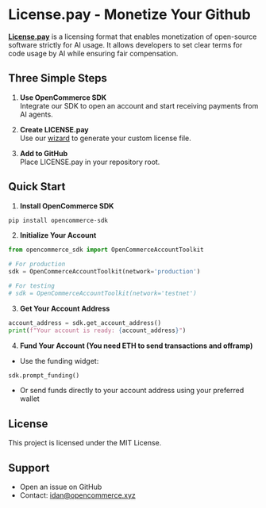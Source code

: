 # License.pay - Monetize Your Github

[**License.pay**](https://licence-pay-app.vercel.app/) is a licensing format that enables monetization of open-source software strictly for AI usage. It allows developers to set clear terms for code usage by AI while ensuring fair compensation.

## Three Simple Steps

1. **Use OpenCommerce SDK**  
   Integrate our SDK to open an account and start receiving payments from AI agents.

2. **Create LICENSE.pay**  
   Use our [wizard](https://licence-pay-app.vercel.app/) to generate your custom license file.

3. **Add to GitHub**  
   Place LICENSE.pay in your repository root.

## Quick Start

1. **Install OpenCommerce SDK**
```bash
pip install opencommerce-sdk
```

2. **Initialize Your Account**
```python
from opencommerce_sdk import OpenCommerceAccountToolkit

# For production
sdk = OpenCommerceAccountToolkit(network='production')

# For testing
# sdk = OpenCommerceAccountToolkit(network='testnet')
```

3. **Get Your Account Address**
```python
account_address = sdk.get_account_address()
print(f"Your account is ready: {account_address}")
```

4. **Fund Your Account (You need ETH to send transactions and offramp)**
- Use the funding widget:
```python
sdk.prompt_funding()
```
- Or send funds directly to your account address using your preferred wallet


## License

This project is licensed under the MIT License.

## Support

- Open an issue on GitHub
- Contact: idan@opencommerce.xyz
